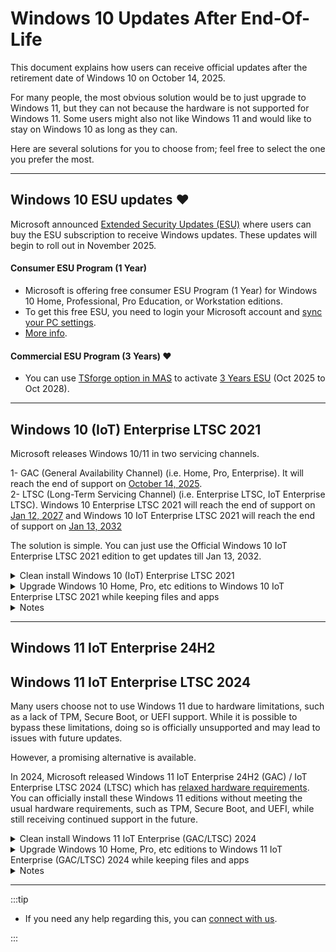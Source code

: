 # Windows 10 Updates After End-Of-Life

This document explains how users can receive official updates after the retirement date of Windows 10 on October 14, 2025.  

For many people, the most obvious solution would be to just upgrade to Windows 11, but they can not because the hardware is not supported for Windows 11. Some users might also not like Windows 11
and would like to stay on Windows 10 as long as they can.

Here are several solutions for you to choose from; feel free to select the one you prefer the most.

---

## Windows 10 ESU updates ❤️

Microsoft announced [Extended Security Updates (ESU)](https://learn.microsoft.com/en-us/windows/whats-new/extended-security-updates) where users can buy the ESU subscription to receive Windows updates. These updates will begin to roll out in November 2025. 

#### Consumer ESU Program (1 Year)

- Microsoft is offering free consumer ESU Program (1 Year) for Windows 10 Home, Professional, Pro Education, or Workstation editions.
- To get this free ESU, you need to login your Microsoft account and [sync your PC settings](https://support.microsoft.com/windows/deebcba2-5bc0-4e63-279a-329926955708#id0ebd=windows_10). 
- [More info](https://support.microsoft.com/en-us/windows/windows-10-consumer-extended-security-updates-esu-program-33e17de9-36b3-43bb-874d-6c53d2e4bf42).

#### Commercial ESU Program (3 Years) ❤️

- You can use [TSforge option in MAS](intro.md#how-to-activate-windows--office--extended-updates-esu) to activate [3 Years ESU](https://learn.microsoft.com/en-us/windows/whats-new/extended-security-updates) (Oct 2025 to Oct 2028).

---

## Windows 10 (IoT) Enterprise LTSC 2021

Microsoft releases Windows 10/11 in two servicing channels.

1- GAC (General Availability Channel) (i.e. Home, Pro, Enterprise). It will reach the end of support on [October 14, 2025](https://learn.microsoft.com/en-us/lifecycle/products/windows-10-home-and-pro).  
2- LTSC (Long-Term Servicing Channel) (i.e. Enterprise LTSC, IoT Enterprise LTSC). Windows 10 Enterprise LTSC 2021 will reach the end of support on [Jan 12, 2027](https://learn.microsoft.com/en-us/lifecycle/products/windows-10-enterprise-ltsc-2021) 
and Windows 10 IoT Enterprise LTSC 2021 will reach the end of support on [Jan 13, 2032](https://learn.microsoft.com/en-us/lifecycle/products/windows-10-iot-enterprise-ltsc-2021) 

The solution is simple. You can just use the Official Windows 10 IoT Enterprise LTSC 2021 edition to get updates till Jan 13, 2032.

<details>
  <summary>Clean install Windows 10 (IoT) Enterprise LTSC 2021</summary>

The IoT edition ISO is available in English language only, but don't worry. 

- Download [Enterprise LTSC 2021](windows_ltsc_links.md) ISO in your desired language.
- Install Windows using this [clean installation guide](https://gravesoft.dev/clean_install_windows).
- After installing Windows, to change the edition, enter the IoT LTSC 2021 key `QPM6N-7J2WJ-P88HH-P3YRH-YY74H` on the activation page in the Windows settings.

</details>

<details>
  <summary>Upgrade Windows 10 Home, Pro, etc editions to Windows 10 IoT Enterprise LTSC 2021 while keeping files and apps</summary>

The IoT edition is available in English language only, but don't worry.

- Download Windows 10 Enterprise LTSC ISO from [here](windows_ltsc_links.md) in the **same Windows language and architecture**.  
  - To check the installed Windows architecture, open Powershell as admin and enter,  
`Get-WmiObject -Class Win32_OperatingSystem | Format-List OSArchitecture`  
    x64 means 64 Bit, x86 means 32 Bit  
  - To check the installed Windows Language, open Powershell as admin and enter,  
`dism /english /online /get-intl | find /i "Default system UI language"`
- Right-click on the downloaded ISO file, Open With > Windows Explorer
- A new DVD drive will appear in Windows Explorer, which means the installation image has been mounted successfully.
- Now open the command prompt as admin and enter,  
  `reg add "HKLM\SOFTWARE\Microsoft\Windows NT\CurrentVersion" /v EditionID /d IoTEnterpriseS /f`
- Now quickly go into that DVD drive and run setup.exe, and continue until you reach the final confirmation screen. (Don't delay at this step, otherwise it won't show an option to keep files and apps)
- Make sure it says "**Keep personal files and apps**" on the final screen. Then you can continue the process and wait until it is done.

That's all.

</details>

<details>
  <summary>Notes</summary>

- LTSC editions do not have Store apps installed by default. However, if you upgrade from GAC to LTSC, all your Store apps will be retained. In contrast, if you perform a clean installation of Windows LTSC, Store apps will not be installed. For instructions on how to install them manually, please refer to this [page](windows_ltsc_links.md#microsoft-store-app-installation-on-ltsc).
- IoT editions are [binary identical](https://learn.microsoft.com/en-us/windows/iot/iot-enterprise/Overview) to Enterprise editions. The difference is in licensing. You can use it just fine on a general-purpose device.
- To learn about the advantages and disadvantages of LTSC, click [here](windows_ltsc_links.md#what-is-ltsc-and-is-it-the-right-choice-for-you)
</details>

---

## Windows 11 IoT Enterprise 24H2
## Windows 11 IoT Enterprise LTSC 2024

Many users choose not to use Windows 11 due to hardware limitations, such as a lack of TPM, Secure Boot, or UEFI support. While it is possible to bypass these limitations, doing so is officially unsupported and may lead to issues with future updates.

However, a promising alternative is available.

In 2024, Microsoft released Windows 11 IoT Enterprise 24H2 (GAC) / IoT Enterprise LTSC 2024 (LTSC) which has [relaxed hardware requirements](https://learn.microsoft.com/en-us/windows/iot/iot-enterprise/Hardware/System_Requirements?tabs=Windows11LTSC#optional-minimum-requirements).
You can officially install these Windows 11 editions without meeting the usual hardware requirements, such as TPM, Secure Boot, and UEFI, while still receiving continued support in the future. 

<details>
  <summary>Clean install Windows 11 IoT Enterprise (GAC/LTSC) 2024</summary>

The IoT edition ISO is available in English language only, but don't worry. 

- Download any [Windows 11 24H2](windows_11_links.md) (For GAC) or [Enterprise LTSC 2024](windows_ltsc_links.md) (For LTSC) ISO in your desired language.
- Follow [normal clean installation guide](https://gravesoft.dev/clean_install_windows) if you are using IoT edition English language ISO.
- Follow [PID.txt method](https://gravesoft.dev/clean_install_windows#windows-11-on-unsupported-hardware) to install IoT edition from scratch if you are using Non-IoT ISO.

Alternatively, you can install any Windows 11 24H2 (For GAC) or Enterprise LTSC 2024 (For LTSC) ISO file with [Rufus](https://gravesoft.dev/clean_install_windows) and once the installation is done, you can use the change edition option in MAS to switch the edition to IoT Enterprise and enjoy official support on unsupported hardware.

</details>

<details>
  <summary>Upgrade Windows 10 Home, Pro, etc editions to Windows 11 IoT Enterprise (GAC/LTSC) 2024 while keeping files and apps</summary>

The IoT edition is available in English language only, but don't worry. 

- Download any [Windows 11 24H2](windows_11_links.md) (For GAC) or [Enterprise LTSC 2024](windows_ltsc_links.md) (For LTSC) ISO in the **same Windows language and architecture**.
  - To check the installed Windows architecture, open Powershell as admin and enter,  
`Get-WmiObject -Class Win32_OperatingSystem | Format-List OSArchitecture`  
    x64 means 64 Bit, x86 means 32 Bit  
  - To check the installed Windows Language, open Powershell as admin and enter,  
`dism /english /online /get-intl | find /i "Default system UI language"`
- Right-click on the downloaded ISO file, Open With > Windows Explorer
- A new DVD drive will appear in Windows Explorer, which means the installation image has been mounted successfully.
- Now open the command prompt as admin and enter,  
  **For GAC**  
`reg add "HKLM\SOFTWARE\Microsoft\Windows NT\CurrentVersion" /v EditionID /d IoTEnterprise /f`  
  **For LTSC**  
`reg add "HKLM\SOFTWARE\Microsoft\Windows NT\CurrentVersion" /v EditionID /d IoTEnterpriseS /f`
- Now quickly go into that DVD drive and run setup.exe, and continue until you reach the final confirmation screen. (Don't delay at this step, otherwise it won't show an option to keep files and apps)
- Make sure it says "**Keep personal files and apps**" on the final screen. Then you can continue the process and wait until it is done.

That's all.

</details>

<details>
  <summary>Notes</summary>

- Many tools can let you install Windows 11 if the hardware is not supported and monthly updates would work fine. However yearly feature updates will fail to install if hardware requirements are not met.
- This is why IoT (24H2/2024) editions are mentioned so that you can get official support on future feature upgrades.
- LTSC editions do not have Store apps installed by default. However, if you upgrade from GAC to LTSC, all your Store apps will be retained. In contrast, if you perform a clean installation of Windows LTSC, Store apps will not be installed. For instructions on how to install them manually, please refer to this [page](windows_ltsc_links.md#microsoft-store-app-installation-on-ltsc).
- Windows 11 24H2 / 2024 requires CPUs that support SSE4.2 and POPCNT instructions.
- IoT editions are [binary identical](https://learn.microsoft.com/en-us/windows/iot/iot-enterprise/Overview) to Enterprise editions. The difference is in licensing. You can use it just fine on a general-purpose device.

---

- To learn about the advantages and disadvantages of LTSC, click [here](windows_ltsc_links.md#what-is-ltsc-and-is-it-the-right-choice-for-you)
- You can install the [officially supported](https://learn.microsoft.com/en-us/windows/iot/iot-enterprise/Hardware/System_Requirements?tabs=Windows11LTSC#optional-minimum-requirements) Windows 11 24H2 IoT editions on a system without TPM; however, some games may not allow you to play if your system lacks TPM on Windows 11. In that case, you will need to stick with Windows 10.

</details>

---

:::tip

-   If you need any help regarding this, you can [connect with us](troubleshoot.md).

:::
